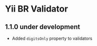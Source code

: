 Yii BR Validator
================

1.1.0 under development
-----------------------

- Added `digitsOnly` property to validators
